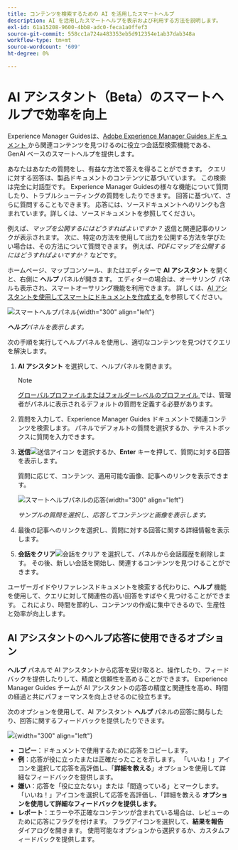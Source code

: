 ```yaml
---
title: コンテンツを検索するための AI を活用したスマートヘルプ
description: AI を活用したスマートヘルプを表示および利用する方法を説明します。
exl-id: 61a15208-9600-4bb8-adc0-feca1a0ffef3
source-git-commit: 558cc1a724a483353eb5d912354e1ab37dab348a
workflow-type: tm+mt
source-wordcount: '609'
ht-degree: 0%

---
```


# AI アシスタント（Beta）のスマートヘルプで効率を向上

Experience Manager Guidesは、[Adobe Experience Manager Guides ドキュメント ](https://experienceleague.adobe.com/en/docs/experience-manager-guides/using/overview) から関連コンテンツを見つけるのに役立つ会話型検索機能である、GenAI ベースのスマートヘルプを提供します。

あなたはあなたの質問をし、有益な方法で答えを得ることができます。 クエリに対する回答は、製品ドキュメントのコンテンツに基づいています。 この検索は完全に対話型です。 Experience Manager Guidesの様々な機能について質問したり、トラブルシューティングの質問をしたりできます。 回答に基づいて、さらに質問することもできます。 応答には、ソースドキュメントへのリンクも含まれています。詳しくは、ソースドキュメントを参照してください。

例えば、*マップを公開するにはどうすればよいですか？* 返信と関連記事のリンクが表示されます。 次に、特定の方法を使用して出力を公開する方法を学びたい場合は、その方法について質問できます。 例えば、*PDFにマップを公開するにはどうすればよいですか？* などです。

ホームページ、マップコンソール、またはエディターで **AI アシスタント** を開くと、右側に **ヘルプ** パネルが開きます。 エディターの場合は、オーサリング パネルも表示され、スマートオーサリング機能を利用できます。 詳しくは、[AI アシスタントを使用してスマートにドキュメントを作成する ](./ai-assistant-right-panel.md) を参照してください。

![ スマートヘルプパネル ](images/smart-help-panel.png){width="300" align="left"}

***ヘルプ**パネルを表示します。*

次の手順を実行してヘルプパネルを使用し、適切なコンテンツを見つけてクエリを解決します。

1. **AI アシスタント** を選択して、ヘルプパネルを開きます。

   >[!NOTE]
   >
   > [ グローバルプロファイルまたはフォルダーレベルのプロファイル ](../cs-install-guide/conf-folder-level.md#conf-ai-guides-assistant) では、管理者がパネルに表示されるデフォルトの質問を定義する必要があります。

1. 質問を入力して、Experience Manager Guides ドキュメントで関連コンテンツを検索します。 パネルでデフォルトの質問を選択するか、テキストボックスに質問を入力できます。

1. **送信**![ 送信アイコン ](images/send-icon.svg) を選択するか、**Enter** キーを押して、質問に対する回答を表示します。

   質問に応じて、コンテンツ、適用可能な画像、記事へのリンクを表示できます。

   ![ スマートヘルプパネルの応答 ](images/smart-help-panel-response.png){width="300" align="left"}


   *サンプルの質問を選択し、応答してコンテンツと画像を表示します。*

1. 最後の記事へのリンクを選択し、質問に対する回答に関する詳細情報を表示します。


1. **会話をクリア**![ 会話をクリア ](images/clear-conversation-icon.svg) を選択して、パネルから会話履歴を削除します。 その後、新しい会話を開始し、関連するコンテンツを見つけることができます。

ユーザーガイドやリファレンスドキュメントを検索する代わりに、**ヘルプ** 機能を使用して、クエリに対して関連性の高い回答をすばやく見つけることができます。 これにより、時間を節約し、コンテンツの作成に集中できるので、生産性と効率が向上します。

## AI アシスタントのヘルプ応答に使用できるオプション

**ヘルプ** パネルで AI アシスタントから応答を受け取ると、操作したり、フィードバックを提供したりして、精度と信頼性を高めることができます。 Experience Manager Guides チームが AI アシスタントの応答の精度と関連性を高め、時間の経過と共にパフォーマンスを向上させるのに役立ちます。

次のオプションを使用して、AI アシスタント **ヘルプ** パネルの回答に関与したり、回答に関するフィードバックを提供したりできます。

![](images/ai-assistant-response-options.png){width="300" align="left"}

- **コピー**：ドキュメントで使用するために応答をコピーします。
- **例**：応答が役に立ったまたは正確だったことを示します。 「いいね！」アイコンを選択して応答を高評価し、「**詳細を教える**」オプションを使用して詳細なフィードバックを提供します。
- **嫌い**：応答を「役に立たない」または「間違っている」とマークします。 「いいね！」アイコンを選択して応答を高評価し、「詳細を教える **オプションを使用して詳細なフィードバックを提供します。**
- **レポート**：エラーや不正確なコンテンツが含まれている場合は、レビューのために応答にフラグを付けます。 フラグアイコンを選択して、**結果を報告** ダイアログを開きます。 使用可能なオプションから選択するか、カスタムフィードバックを提供します。